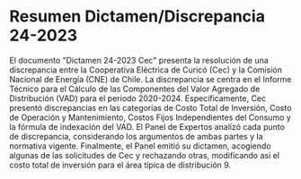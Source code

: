 # Resumen Dictamen/Discrepancia 24-2023
El documento "Dictamen 24-2023 Cec" presenta la resolución de una discrepancia entre la Cooperativa Eléctrica de Curicó (Cec) y la Comisión Nacional de Energía (CNE) de Chile. La discrepancia se centra en el Informe Técnico para el Cálculo de las Componentes del Valor Agregado de Distribución (VAD) para el periodo 2020-2024. Específicamente, Cec presentó discrepancias en las categorías de Costo Total de Inversión, Costo de Operación y Mantenimiento, Costos Fijos Independientes del Consumo y la fórmula de indexación del VAD. El Panel de Expertos analizó cada punto de discrepancia, considerando los argumentos de ambas partes y la normativa vigente. Finalmente, el Panel emitió su dictamen, acogiendo algunas de las solicitudes de Cec y rechazando otras, modificando así el costo total de inversión para el área típica de distribución 9.